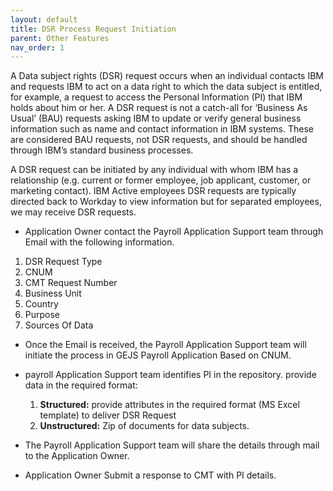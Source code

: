 ```yaml
---
layout: default
title: DSR Process Request Initiation 
parent: Other Features
nav_order: 1
---
```


A Data subject rights (DSR) request occurs when an individual contacts IBM and requests IBM to act on a data right to which the data subject is entitled, for example, a request to access the Personal Information (PI) that IBM holds about him or her. A DSR request is not a catch-all for ‘Business As Usual’ (BAU) requests asking IBM to update or verify general business information such as name and contact information in IBM systems.  These are considered BAU requests, not DSR requests, and should be handled through IBM’s standard business processes.

A DSR request can be initiated by any individual with whom IBM has a relationship (e.g. current or former employee, job applicant, customer, or marketing contact). IBM Active employees DSR requests are typically directed back to Workday to view information but for separated employees, we may receive DSR requests.

- Application Owner contact the Payroll Application Support team through Email with the following information.
1.	DSR Request Type
2.	 CNUM
3.	CMT Request Number
4.	Business Unit
5.	Country
6.	 Purpose
7.	Sources Of Data

- Once the Email is received, the Payroll Application Support team will initiate the process in GEJS Payroll Application Based on CNUM.

- payroll Application Support team identifies PI in the repository. provide data in the required format:
    1. **Structured:**  provide attributes in the required format (MS Excel template) to deliver DSR Request
    2. **Unstructured:**  Zip of documents for data subjects.

- The Payroll Application Support team will share the details through mail to the Application Owner.

- Application Owner Submit a response to CMT with PI details.

